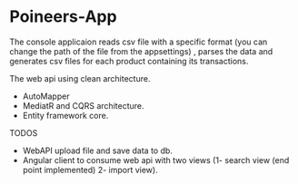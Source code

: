 # Poineers-App

The console applicaion reads csv file with a specific format (you can change the path of the file from the appsettings) , parses the data and generates csv files for each product containing its transactions.

The web api using clean architecture.
- AutoMapper
- MediatR and CQRS architecture.
- Entity framework core.

TODOS
- WebAPI upload file and save data to db.
- Angular client to consume web api with two views (1- search view (end point implemented) 2- import view).
